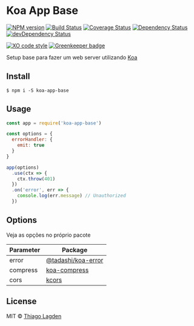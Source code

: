 # Koa App Base

[![NPM version][npm-img]][npm]
[![Build Status][ci-img]][ci]
[![Coverage Status][coveralls-img]][coveralls]
[![Dependency Status][dep-img]][dep]
[![devDependency Status][devDep-img]][devDep]

[![XO code style][xo-img]][xo]
[![Greenkeeper badge][greenkeeper-img]][greenkeeper]


[npm-img]:         https://img.shields.io/npm/v/koa-app-base.svg
[npm]:             https://www.npmjs.com/package/koa-app-base
[ci-img]:          https://travis-ci.org/lagden/koa-app-base.svg
[ci]:              https://travis-ci.org/lagden/koa-app-base
[coveralls-img]:   https://coveralls.io/repos/github/lagden/koa-app-base/badge.svg?branch=master
[coveralls]:       https://coveralls.io/github/lagden/koa-app-base?branch=master
[dep-img]:         https://david-dm.org/lagden/koa-app-base/status.svg
[dep]:             https://david-dm.org/lagden/koa-app-base
[devDep-img]:      https://david-dm.org/lagden/koa-app-base/dev-status.svg
[devDep]:          https://david-dm.org/lagden/koa-app-base?type=dev
[xo-img]:          https://img.shields.io/badge/code_style-XO-5ed9c7.svg
[xo]:              https://github.com/sindresorhus/xo
[greenkeeper-img]: https://badges.greenkeeper.io/lagden/koa-app-base.svg
[greenkeeper]:     https://greenkeeper.io/


Setup base para fazer um web server utilizando [Koa](https://github.com/koajs/koa)

## Install

```
$ npm i -S koa-app-base
```


## Usage

```js
const app = require('koa-app-base')

const options = {
  errorHandler: {
    emit: true
  }
}

app(options)
  .use(ctx => {
    ctx.throw(401)
  })
  .on('error', err => {
    console.log(err.message) // Unauthorized
  })
```


## Options

Veja as opções no próprio pacote

Parameter    | Package
-----------  | --------------------
error        | [@tadashi/koa-error](https://github.com/lagden/koa-error)
compress     | [koa-compress](https://github.com/koajs/compress)
cors         | [kcors](https://github.com/koajs/cors)


## License

MIT © [Thiago Lagden](http://lagden.in)

